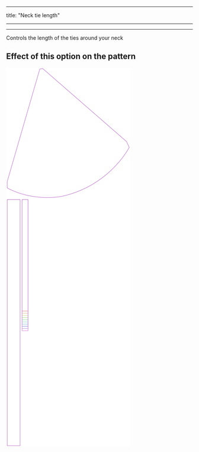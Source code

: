 ***

title: "Neck tie length"

***

***

Controls the length of the ties around your neck

## Effect of this option on the pattern

![This image shows the effect of this option by superimposing several variants that have a different value for this option](bee_necktielength_sample.svg "Effect of this option on the pattern")
